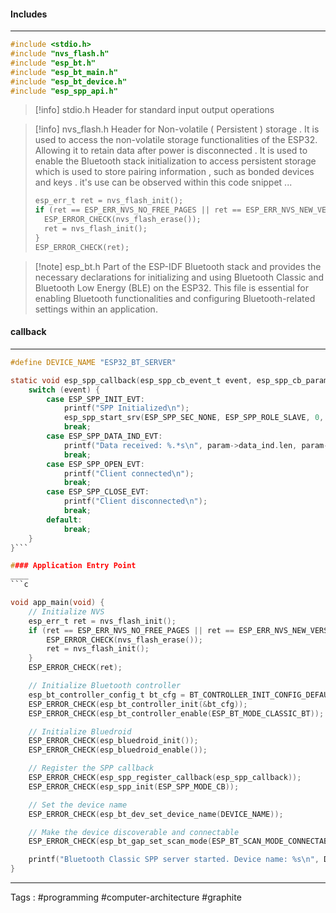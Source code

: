 #### Includes
___
```c
#include <stdio.h>
#include "nvs_flash.h"
#include "esp_bt.h"
#include "esp_bt_main.h"
#include "esp_bt_device.h"
#include "esp_spp_api.h"
```

> [!info] stdio.h
> Header for standard input output operations 

> [!info]  nvs_flash.h 
>  Header for Non-volatile ( Persistent ) storage . It is used to access the non-volatile storage functionalities of the ESP32. Allowing it to retain data after power is disconnected . It is used to enable the Bluetooth stack initialization to access persistent storage which is used to store pairing information , such as bonded devices and keys  . it's use can be observed within this code snippet ... 
>  ```c
>  esp_err_t ret = nvs_flash_init();
>  if (ret == ESP_ERR_NVS_NO_FREE_PAGES || ret == ESP_ERR_NVS_NEW_VERSION_FOUND){
> 	 ESP_ERROR_CHECK(nvs_flash_erase());
> 	 ret = nvs_flash_init(); 
>  }
>  ESP_ERROR_CHECK(ret);
>  ```

> [!note] esp_bt.h
> Part of the ESP-IDF Bluetooth stack and provides the necessary declarations for initializing and using Bluetooth Classic and Bluetooth Low Energy (BLE) on the ESP32. This file is essential for enabling Bluetooth functionalities and configuring Bluetooth-related settings within an application. 


#### callback
___
```c
#define DEVICE_NAME "ESP32_BT_SERVER"
```
```c
static void esp_spp_callback(esp_spp_cb_event_t event, esp_spp_cb_param_t *param) {
    switch (event) {
        case ESP_SPP_INIT_EVT:
            printf("SPP Initialized\n");
            esp_spp_start_srv(ESP_SPP_SEC_NONE, ESP_SPP_ROLE_SLAVE, 0, DEVICE_NAME);
            break;
        case ESP_SPP_DATA_IND_EVT:
            printf("Data received: %.*s\n", param->data_ind.len, param->data_ind.data);
            break;
        case ESP_SPP_OPEN_EVT:
            printf("Client connected\n");
            break;
        case ESP_SPP_CLOSE_EVT:
            printf("Client disconnected\n");
            break;
        default:
            break;
    }
}```

#### Application Entry Point
____
```c

void app_main(void) {
    // Initialize NVS
    esp_err_t ret = nvs_flash_init();
    if (ret == ESP_ERR_NVS_NO_FREE_PAGES || ret == ESP_ERR_NVS_NEW_VERSION_FOUND) {
        ESP_ERROR_CHECK(nvs_flash_erase());
        ret = nvs_flash_init();
    }
    ESP_ERROR_CHECK(ret);

    // Initialize Bluetooth controller
    esp_bt_controller_config_t bt_cfg = BT_CONTROLLER_INIT_CONFIG_DEFAULT();
    ESP_ERROR_CHECK(esp_bt_controller_init(&bt_cfg));
    ESP_ERROR_CHECK(esp_bt_controller_enable(ESP_BT_MODE_CLASSIC_BT));

    // Initialize Bluedroid
    ESP_ERROR_CHECK(esp_bluedroid_init());
    ESP_ERROR_CHECK(esp_bluedroid_enable());

    // Register the SPP callback
    ESP_ERROR_CHECK(esp_spp_register_callback(esp_spp_callback));
    ESP_ERROR_CHECK(esp_spp_init(ESP_SPP_MODE_CB));

    // Set the device name
    ESP_ERROR_CHECK(esp_bt_dev_set_device_name(DEVICE_NAME));

    // Make the device discoverable and connectable
    ESP_ERROR_CHECK(esp_bt_gap_set_scan_mode(ESP_BT_SCAN_MODE_CONNECTABLE_DISCOVERABLE));

    printf("Bluetooth Classic SPP server started. Device name: %s\n", DEVICE_NAME);
}

```
____
Tags : #programming #computer-architecture #graphite